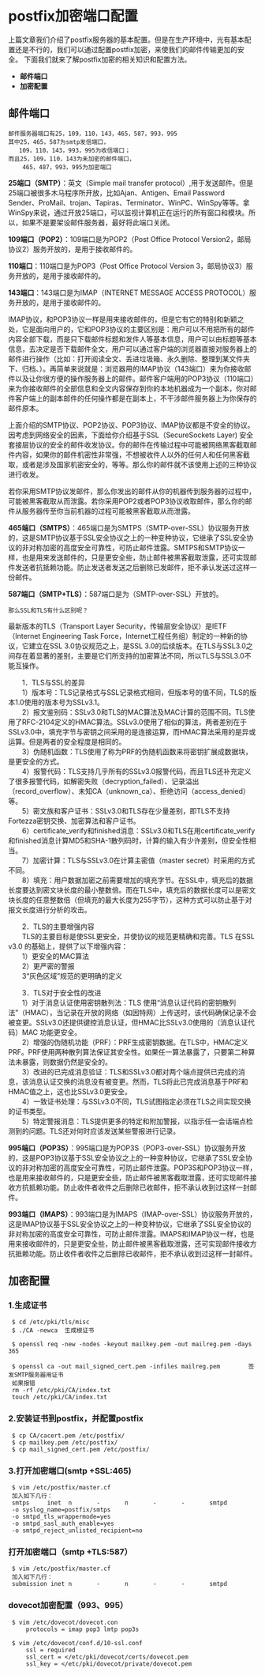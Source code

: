 # postfix加密端口配置

上篇文章我们介绍了postfix服务器的基本配置。但是在生产环境中，光有基本配置还是不行的，我们可以通过配置postfix加密，来使我们的邮件传输更加的安全。 
下面我们就来了解postfix加密的相关知识和配置方法。

* **邮件端口**
* **加密配置**    

## 邮件端口
    邮件服务器端口有25，109，110，143，465，587，993，995
    其中25，465，587为smtp发信端口，
       109，110，143，993，995为收信端口；
    而且25，109，110，143为未加密的邮件端口，
        465，487，993，995为加密端口
**25端口（SMTP）**：英文（Simple mail transfer protocol）,用于发送邮件。但是25端口被很多木马程序所开放，比如Ajan、Antigen、Email Password Sender、ProMail、trojan、Tapiras、Terminator、WinPC、WinSpy等等。拿WinSpy来说，通过开放25端口，可以监视计算机正在运行的所有窗口和模块。所以，如果不是要架设邮件服务器，最好将此端口关闭。

**109端口（POP2）**：109端口是为POP2（Post Office Protocol Version2，邮局协议2）服务开放的，是用于接收邮件的。

**110端口**：110端口是为POP3（Post Office Protocol Version 3，邮局协议3）服务开放的，是用于接收邮件的。

**143端口**：143端口是为IMAP（INTERNET MESSAGE ACCESS PROTOCOL）服务开放的，是用于接收邮件的。
      
IMAP协议，和POP3协议一样是用来接收邮件的，但是它有它的特别和新颖之处，它是面向用户的，它和POP3协议的主要区别是：用户可以不用把所有的邮件内容全部下载，而是只下载邮件标题和发件人等基本信息，用户可以由标题等基本信息，去决定是否下载邮件全文，用户可以通过客户端的浏览器直接对服务器上的邮件进行操作（比如：打开阅读全文、丢进垃圾箱、永久删除、整理到某文件夹下、归档、）。再简单来说就是：浏览器用的IMAP协议（143端口）来为你接收邮件以及让你很方便的操作服务器上的邮件。邮件客户端用的POP3协议（110端口）来为你接收邮件的全部信息和全文内容保存到你的本地机器成为一个副本，你对邮件客户端上的副本邮件的任何操作都是在副本上，不干涉邮件服务器上为你保存的邮件原本。

上面介绍的SMTP协议、POP2协议、POP3协议、IMAP协议都是不安全的协议。因考虑到网络安全的因素，下面给你介绍基于SSL（SecureSockets Layer)
安全套接层协议的安全的邮件收发协议。你的邮件在传输过程中可能被网络黑客截取邮件内容，如果你的邮件机密性非常强，不想被收件人以外的任何人和任何黑客截取，或者是涉及国家机密安全的，等等。那么你的邮件就不该使用上述的三种协议进行收发。

若你采用SMTP协议发邮件，那么你发出的邮件从你的机器传到服务器的过程中，可能被黑客截取从而泄露。若你采用POP2或者POP3协议收取邮件，那么你的邮件从服务器传至你当前机器的过程可能被黑客截取从而泄露。

**465端口（SMTPS）**：465端口是为SMTPS（SMTP-over-SSL）协议服务开放的，这是SMTP协议基于SSL安全协议之上的一种变种协议，它继承了SSL安全协议的非对称加密的高度安全可靠性，可防止邮件泄露。SMTPS和SMTP协议一样，也是用来发送邮件的，只是更安全些，防止邮件被黑客截取泄露，还可实现邮件发送者抗抵赖功能。防止发送者发送之后删除已发邮件，拒不承认发送过这样一份邮件。

**587端口（SMTP+TLS）**：587端口是为（SMTP-over-SSL）开放的。

`那么SSL和TLS有什么区别呢？`

最新版本的TLS（Transport Layer Security，传输层安全协议）是IETF（Internet Engineering Task Force，Internet工程任务组）制定的一种新的协议，它建立在SSL 3.0协议规范之上，是SSL 3.0的后续版本。在TLS与SSL3.0之间存在着显著的差别，主要是它们所支持的加密算法不同，所以TLS与SSL3.0不能互操作。

　　1．TLS与SSL的差异</br>
　　1）版本号：TLS记录格式与SSL记录格式相同，但版本号的值不同，TLS的版本1.0使用的版本号为SSLv3.1。</br>
　　2）报文鉴别码：SSLv3.0和TLS的MAC算法及MAC计算的范围不同。TLS使用了RFC-2104定义的HMAC算法。SSLv3.0使用了相似的算法，两者差别在于SSLv3.0中，填充字节与密钥之间采用的是连接运算，而HMAC算法采用的是异或运算。但是两者的安全程度是相同的。</br>
　　3）伪随机函数：TLS使用了称为PRF的伪随机函数来将密钥扩展成数据块，是更安全的方式。</br>
　　4）报警代码：TLS支持几乎所有的SSLv3.0报警代码，而且TLS还补充定义了很多报警代码，如解密失败（decryption_failed）、记录溢出（record_overflow）、未知CA（unknown_ca）、拒绝访问（access_denied）等。</br>
　　5）密文族和客户证书：SSLv3.0和TLS存在少量差别，即TLS不支持Fortezza密钥交换、加密算法和客户证书。</br>
　　6）certificate_verify和finished消息：SSLv3.0和TLS在用certificate_verify和finished消息计算MD5和SHA-1散列码时，计算的输入有少许差别，但安全性相当。</br>
　　7）加密计算：TLS与SSLv3.0在计算主密值（master secret）时采用的方式不同。</br>
　　8）填充：用户数据加密之前需要增加的填充字节。在SSL中，填充后的数据长度要达到密文块长度的最小整数倍。而在TLS中，填充后的数据长度可以是密文块长度的任意整数倍（但填充的最大长度为255字节），这种方式可以防止基于对报文长度进行分析的攻击。

　　2．TLS的主要增强内容</br>
　　TLS的主要目标是使SSL更安全，并使协议的规范更精确和完善。TLS 在SSL v3.0 的基础上，提供了以下增强内容：</br>
　　1）更安全的MAC算法</br>
　　2）更严密的警报</br>
　　3“灰色区域”规范的更明确的定义</br>
  
　　3．TLS对于安全性的改进</br>
　　1）对于消息认证使用密钥散列法：TLS 使用“消息认证代码的密钥散列法”（HMAC），当记录在开放的网络（如因特网）上传送时，该代码确保记录不会被变更。SSLv3.0还提供键控消息认证，但HMAC比SSLv3.0使用的（消息认证代码）MAC 功能更安全。</br>
　　2）增强的伪随机功能（PRF）：PRF生成密钥数据。在TLS中，HMAC定义PRF。PRF使用两种散列算法保证其安全性。如果任一算法暴露了，只要第二种算法未暴露，则数据仍然是安全的。</br>
　　3）改进的已完成消息验证：TLS和SSLv3.0都对两个端点提供已完成的消息，该消息认证交换的消息没有被变更。然而，TLS将此已完成消息基于PRF和HMAC值之上，这也比SSLv3.0更安全。</br>
　　4）一致证书处理：与SSLv3.0不同，TLS试图指定必须在TLS之间实现交换的证书类型。</br>
　　5）特定警报消息：TLS提供更多的特定和附加警报，以指示任一会话端点检测到的问题。TLS还对何时应该发送某些警报进行记录。</br>

**995端口（POP3S）**：995端口是为POP3S（POP3-over-SSL）协议服务开放的，这是POP3协议基于SSL安全协议之上的一种变种协议，它继承了SSL安全协议的非对称加密的高度安全可靠性，可防止邮件泄露。POP3S和POP3协议一样，也是用来接收邮件的，只是更安全些，防止邮件被黑客截取泄露，还可实现邮件接收方抗抵赖功能。防止收件者收件之后删除已收邮件，拒不承认收到过这样一封邮件。

**993端口（IMAPS）**：993端口是为IMAPS（IMAP-over-SSL）协议服务开放的，这是IMAP协议基于SSL安全协议之上的一种变种协议，它继承了SSL安全协议的非对称加密的高度安全可靠性，可防止邮件泄露。IMAPS和IMAP协议一样，也是用来接收邮件的，只是更安全些，防止邮件被黑客截取泄露，还可实现邮件接收方抗抵赖功能。防止收件者收件之后删除已收邮件，拒不承认收到过这样一封邮件。

## 加密配置

### 1.生成证书
     $ cd /etc/pki/tls/misc
     $ ./CA -newca  生成根证书
     
     $ openssl req -new -nodes -keyout mailkey.pem -out mailreg.pem -days 365
     
     $ openssl ca -out mail_signed_cert.pem -infiles mailreg.pem        签发SMTP服务器用证书
     如果报错
     rm -rf /etc/pki/CA/index.txt
     touch /etc/pki/CA/index.txt
### 2.安装证书到postfix，并配置postfix
     $ cp CA/cacert.pem /etc/postfix/
     $ cp mailkey.pem /etc/postfix/
     $ cp mail_signed_cert.pem /etc/postfix/
     
### 3.打开加密端口(smtp +SSL:465)
     $ vim /etc/postfix/master.cf
     加入如下几行：
     smtps     inet  n       -       n       -       -       smtpd
     -o syslog_name=postfix/smtps
     -o smtpd_tls_wrappermode=yes
     -o smtpd_sasl_auth_enable=yes
     -o smtpd_reject_unlisted_recipient=no
     
### 打开加密端口（smtp +TLS:587）
     $ vim /etc/postfix/master.cf
     加入如下几行：
     submission inet n       -       n       -       -       smtpd
     
     
### dovecot加密配置（993、995）
     $ vim /etc/dovecot/dovecot.con
         protocols = imap pop3 lmtp pop3s
         
     $ vim /etc/dovecot/conf.d/10-ssl.conf
         ssl = required
         ssl_cert = </etc/pki/dovecot/certs/dovecot.pem
         ssl_key = </etc/pki/dovecot/private/dovecot.pem


    
